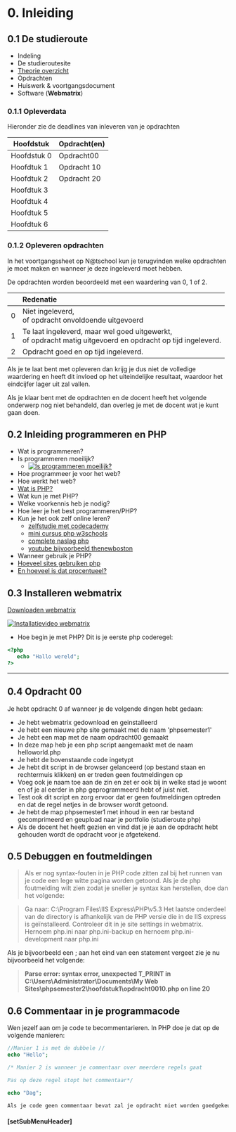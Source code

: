 # 0. Inleiding

## 0.1 De studieroute 

* Indeling
* De studieroutesite
* [Theorie overzicht](https://docs.google.com/presentation/d/1YyCH0ILOnx2i7GqfKxVWiofecFtXBkOagwoCEdVxaPQ/edit?usp=sharing)
* Opdrachten
* Huiswerk & voortgangsdocument
* Software (__Webmatrix__)

### 0.1.1 Opleverdata
Hieronder zie de deadlines van inleveren van je opdrachten

|Hoofdstuk           | Opdracht(en)|
|--------------------|-------------|
|Hoofdstuk 0 | Opdracht00 | 
|Hoofdtuk 1| Opdracht 10  |  
|Hoofdtuk 2| Opdracht 20  | 
|Hoofdtuk 3|  | 
|Hoofdtuk 4|  | 
|Hoofdtuk 5|  |
|Hoofdtuk 6|  | 

### 0.1.2 Opleveren opdrachten
In het voortgangssheet op N@tschool kun je terugvinden welke opdrachten je moet maken en wanneer je deze ingeleverd moet hebben.

De opdrachten worden beoordeeld met een waardering van 0, 1 of 2.

<table><thead>
<tr>
<th></th>
<th align="left">Redenatie</th>
</tr>
</thead><tbody>
<tr>
<td>0</td>
<td align="left">Niet ingeleverd,<br>of opdracht onvoldoende uitgevoerd</td>
</tr>
<tr>
<td>1</td>
<td align="left">Te laat ingeleverd, maar wel goed uitgewerkt,<br>of opdracht matig uitgevoerd en opdracht op tijd ingeleverd.</td>
</tr>
<tr>
<td>2</td>
<td align="left">Opdracht goed en op tijd ingeleverd.</td>
</tr>
</tbody></table>

Als je te laat bent met opleveren dan krijg je dus niet de volledige waardering en heeft dit invloed op het uiteindelijke resultaat, waardoor het eindcijfer lager uit zal vallen.

Als je klaar bent met de opdrachten en de docent heeft het volgende onderwerp nog niet behandeld, dan overleg je met de docent wat je kunt gaan doen.

## 0.2 Inleiding programmeren en PHP

* Wat is programmeren?
* Is programmeren moeilijk? 
   * [![Is programmeren moeilijk?](http://img.youtube.com/vi/pvAsqPbz9Ro/0.jpg)](http://www.youtube.com/watch?v=pvAsqPbz9Ro)
* Hoe programmeer je voor het web?
* Hoe werkt het web?
* [Wat is PHP?](http://www.html-site.nl/wat-is-php/)
* Wat kun je met PHP?
* Welke voorkennis heb je nodig?
* Hoe leer je het best programmeren/PHP?
* Kun je het ook zelf online leren?
    - [zelfstudie met codecademy](https://www.codecademy.com/learn/php)
    - [mini cursus php w3schools](http://www.w3schools.com/php/)
    - [complete naslag php](http://php.net)
    - [youtube bijvoorbeeld thenewboston](https://www.youtube.com/watch?v=iCUV3iv9xOs&list=PL442FA2C127377F07)
* Wanneer gebruik je PHP?
* [Hoeveel sites gebruiken php](http://php.net/usage.php)
* [En hoeveel is dat procentueel?](https://w3techs.com/technologies/overview/programming_language/all)


## 0.3 Installeren webmatrix

[Downloaden webmatrix](https://www.microsoft.com/web/webmatrix/wmx3features.aspx)

[![Installatievideo webmatrix](http://img.youtube.com/vi/W02JcPdWjXU/0.jpg)](http://www.youtube.com/watch?v=W02JcPdWjXU)


* Hoe begin je met PHP?
Dit is je eerste php coderegel:

```php
<?php
   echo "Hallo wereld";
?>
```



---
## 0.4 Opdracht 00
Je hebt opdracht 0 af wanneer je de volgende dingen hebt gedaan:
* Je hebt webmatrix gedownload en geinstalleerd
* Je hebt een nieuwe php site gemaakt met de naam 'phpsemester1'
* Je hebt een map met de naam opdracht00 gemaakt
* In deze map heb je een php script aangemaakt met de naam helloworld.php
* Je hebt de bovenstaande code ingetypt
* Je hebt dit script in de browser gelanceerd (op bestand staan en rechtermuis klikken) en er treden geen foutmeldingen op
* Voeg ook je naam toe aan de zin en zet er ook bij in welke stad je woont en of je al eerder in php geprogrammeerd hebt of juist niet.
* Test ook dit script en zorg ervoor dat er geen foutmeldingen optreden en dat de regel netjes in de browser wordt getoond.
* Je hebt de map phpsemester1 met inhoud in een rar bestand gecomprimeerd en geupload naar je portfolio (studieroute php)
* Als de docent het heeft gezien en vind dat je je aan de opdracht hebt gehouden wordt de opdracht voor je afgetekend.


## 0.5 Debuggen en foutmeldingen

> Als er nog syntax-fouten in je PHP code zitten zal bij het runnen van je code een lege witte pagina worden getoond. Als je de php foutmelding wilt zien zodat je sneller je syntax kan herstellen, doe dan het volgende:

> Ga naar:
C:\Program Files\IIS Express\PHP\v5.3
> Het laatste onderdeel van de directory is afhankelijk van de PHP versie die in de IIS express is geïnstalleerd. Controleer dit in je site settings in webmatrix.
> Hernoem php.ini naar php.ini-backup en hernoem php.ini-development naar php.ini 

Als je bijvoorbeeld een ; aan het eind van een statement vergeet zie je nu bijvoorbeeld het volgende:

> **Parse error: syntax error, unexpected T_PRINT in C:\Users\Administrator\Documents\My Web Sites\phpsemester2\hoofdstuk1\opdracht0010.php on line 20**


## 0.6 Commentaar in je programmacode

Wen jezelf aan om je code te becommentarieren. In PHP doe je dat op de volgende manieren:
~~~php
//Manier 1 is met de dubbele // 
echo "Hello";

/* Manier 2 is wanneer je commentaar over meerdere regels gaat

Pas op deze regel stopt het commentaar*/

echo "Dag";

Als je code geen commentaar bevat zal je opdracht niet worden goedgekeurd (vanaf het moment dat het in de klas behandeld is).
~~~
#### [setSubMenuHeader]
